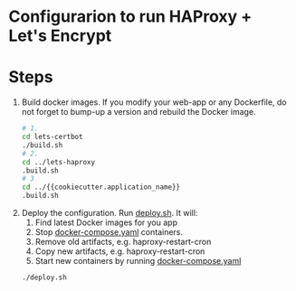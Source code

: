# Configurarion to run HAProxy + Let's Encrypt

# Steps
1. Build docker images. If you modify your web-app or any Dockerfile, do not forget to bump-up a version and rebuild the Docker image.
    ```bash
    # 1.
    cd lets-certbot
    ./build.sh
    # 2.
    cd ../lets-haproxy
    .build.sh
    # 3
    cd ../{{cookiecutter.application_name}}
    .build.sh
    ```
1. Deploy the configuration. Run [deploy.sh](./deploy.sh). It will: 
    1. Find latest Docker images for you app
    1. Stop [docker-compose.yaml](./docker-compose.yaml) containers.
    1. Remove old artifacts, e.g. haproxy-restart-cron
    1. Copy new artifacts, e.g. haproxy-restart-cron
    1. Start new containers by running [docker-compose.yaml](./docker-compose.yaml)
    ```bash
    ./deploy.sh
    ```
